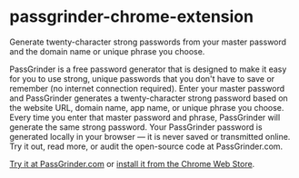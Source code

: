 # passgrinder-chrome-extension
 
Generate twenty-character strong passwords from your master password and the domain name or unique phrase you choose.

PassGrinder is a free password generator that is designed to make it easy for you to use strong, unique passwords that you don't have to save or remember (no internet connection required). Enter your master password and PassGrinder generates a twenty-character strong password based on the website URL, domain name, app name, or unique phrase you choose. Every time you enter that master password and phrase, PassGrinder will generate the same strong password. Your PassGrinder password is generated locally in your browser — it is never saved or transmitted online. Try it out, read more, or audit the open-source code at PassGrinder.com.

[Try it at PassGrinder.com](https://passgrinder.com/) or [install it from the Chrome Web Store](https://chrome.google.com/webstore/detail/passgrinder/ioabldfcejgnlamebpaokhbpgbhplpna/related).
